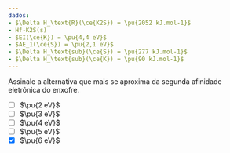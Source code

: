 ```yaml
---
dados:
- $\Delta H_\text{R}(\ce{K2S}) = \pu{2052 kJ.mol-1}$
- Hf-K2S(s)
- $EI(\ce{K}) = \pu{4,4 eV}$
- $AE_1(\ce{S}) = \pu{2,1 eV}$
- $\Delta H_\text{sub}(\ce{S}) = \pu{277 kJ.mol-1}$
- $\Delta H_\text{sub}(\ce{K}) = \pu{90 kJ.mol-1}$
---
```


Assinale a alternativa que mais se aproxima da segunda afinidade eletrônica do enxofre.

- [ ] $\pu{2 eV}$
- [ ] $\pu{3 eV}$
- [ ] $\pu{4 eV}$
- [ ] $\pu{5 eV}$
- [x] $\pu{6 eV}$
